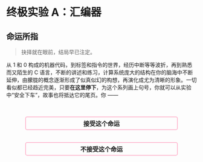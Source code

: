 # 终极实验 A：汇编器

## 命运所指

> 抉择就在眼前，结局早已注定。

从 1 和 0 构成的机器代码，到标签和指令的世界，经历中断等等波折，再到熟悉而又陌生的 C 语言，不断的讲述和练习，计算系统庞大的结构在你的脑海中不断延伸，由朦胧的概念逐渐形成了似真似幻的构想，再演化成尤为清晰的形象。一切看似都已经趋近完美，只要**在这里停下**，为这个系列画上句号，你就可以从实验中“安全下车”，故事也将抵达它的尾页。你 ——

<style>
    .btn {
        background-color: rgba(255, 180, 220, 0);
        width: 80%; 
        border: 2px solid; 
        border-color: rgb(255, 154, 187, 0.7); 
        border-radius: 5px;
        color: inherit; 
        text-align: center;
        padding-top: 0.25rem;
        padding-bottom: 0.25rem;
        font-weight: bold;
        font-size: 1rem;
        transition: 200ms;
        cursor: pointer;
    }

    .btn:hover {
        border-color: #fff0b3;
        box-shadow: 0px 0px 10px #fff0b3;
    }
</style>

<script>


function acceptThat() {
    document.querySelectorAll("button.btn").forEach(e=>e.parentNode.remove());
    document.getElementById("t-accept").style.display = "initial";
    sessionStorage.setItem("op.final", "accept")
}

function rejectThat() {
    document.querySelectorAll("button.btn").forEach(e=>e.parentNode.remove());
    document.getElementById("t-reject").style.display = "initial";
    sessionStorage.setItem("op.final", "reject")
}

window.acceptThat = acceptThat
window.rejectThat = rejectThat
window.finalOp = sessionStorage.getItem("op.final")

if(window.finalOp == "accept") acceptThat()
if(window.finalOp == "reject") rejectThat()
</script>

<div style="display: flex; justify-content: center; width: 100%; margin-top: 3rem;">
<button class="btn" onclick="acceptThat()">
接受这个命运
</button>
</div>

<div style="display: flex; justify-content: center; width: 100%; margin-top: 2rem; margin-bottom: 3rem;">
<button class="btn" onclick="rejectThat()">
不接受这个命运
</button>
</div>

<script>

</script>

<div style="display: none;" id="t-accept">

**接受这个命运。**

> 岁久人无千日好，春深花有几时红？

尾页已至，作家放下手中的笔，将结尾留给读者自作想象。在这里结束，倒也不失为一桩美谈。翻过封底，故事看似已然圆满，今后的事，你我都已知晓。

[退出至首页](/Labs/README)

</div>

<div style="display: none;" id="t-reject">

**不接受这个命运。**

> 莫嫌举世无知己，未有庸人不忌才。

描绘的画笔不曾停歇，构想的修辞流淌不竭，作家正将故事引上另一条路。有人欣喜，期待着尾页上的新章节；有人畏惧，担忧这临门一脚的变数。今后的事，我们尚不可知。

## 背景

每一行代码都诉说着你的构想，那些构想组成了新的篇章。只要按下“汇编”按钮，就能将构想即刻变成现实。但为什么呢？你将视线投向汇编代码的身后，名为**汇编器**的程序 —— LC3XT Loli，正在尽职尽责地将每一条指令翻译成机器能够理解的语言。在过去如此，在那个“到此为止”的分支也是如此。可是，你打破了既有的计划，开辟了一条新路线。在这个故事里，Loli 并不存在。为了编织这段新的故事，你必须**亲自讲述**，亲自将你的构想描绘为现实。

## 任务目标

设计、创建、测试并部署一个 LC-3 汇编器。

- 对于每一段语法合规的汇编代码，你的汇编器需要正确生成汇编代码。

- 对于存在错误的程序，不做任何要求。汇编器可以报告错误，也可以在缺少数据的情况下尝试完成汇编。

## 规范的 LC-3 语法

在本实验中，所使用的 LC-3 语法为规范语法，满足以下条件：

- 每行只能包含以下四种内容之一：
  
  - 空白符（空格、制表符、换行符等）
  
  - 单一的标签
  
  - 不带标签的指令
  
  - 带有一个标签的指令

- 指令不会分拆到多行中。

- 操作码和操作数的大小写**可能不定**。

- 操作数之间均以逗号 `,` 分隔，**可能不含空格**。

- `.BLKW` 将不会使用带有前缀的立即数。

- 标签可以包含**连续的任意多个非空白字符**。

- 分号可能出现在字符串内，此时**不将其视为注释**。

除语法的规范外，汇编程序也保证所使用到的资源符合 LC-3 机器的限制，包括寄存器编号和立即数范围。

## 快速开始

实现一个具备诊断功能的、宽容的汇编器是很困难的，即便是只解析规范的程序，要编写相应的程序也是不容易的。你可以选择从头开始，自行设计和构建程序，但这有些麻烦，特别是如果你还不知道如何进行软件工程中的常见操作，如单元测试等。幸运的是，你并不需要具备相关的知识（至少不是必须现在）就能完成这个项目，只需要使用我们提供的**快速开始模板（Quick Start Boilerplate）**。

?> 虽然模板常被称为**框架（Framework）**，但二者有本质上的区别。框架通常是作为单独的软件包发行的，你可以在自己的项目中使用框架来构建程序。相对应的，模板已经提供了部分代码，而你只需要进行一些补全工作。

我们针对一些语言，提供以下的模板，它们各使用不同的技术栈，优缺点也不尽相同，你可以从中任选一个来完成这个项目：

- Kotlin（代码最简单）
  
  这个基于 Kotlin 和 JVM 的模板能让你以最舒适的方式完成这个汇编器，并享受到业界领先编程语言的性能与便利。

- TypeScript 和 JavaScript（收获最大）
  
  这个基于 Node.js 的模板是经由 Loli 的源代码裁剪而来的，以便于你了解 JavaScript 这样一门适用于各个领域的语言。

- Python（最容易配置）
  
  这个基于 Python 的模板精简而灵活，并且不需要太多的配置就能开始使用。

- C 和 C++（最经典）
  
  这个基于 C++ 的模板保留了该实验传统的风格，旨在向有挑战精神的读者展示经典的程序设计艺术。

?> 如果你不确定要使用哪个模板，推荐你使用 Kotlin，Kotlin 模板所需的代码量最少，调试起来最容易，并且我们已经为这门语言准备了配套的教学（请参见左侧的导航栏）。

这些模板的结构大致相似，但在细节上却又有差距，在选用你的模板后，请先阅读它的文档。

## 构造汇编器的方法

### 概览

在学习 C 语言的时候你已经知道，源代码不能为机器所直接执行，它必须经过一系列操作“转换”为机器代码，装载到内存中才能运行。对于一般的高级编程语言，生成机器代码（很大程度上是目标文件）的操作称为**编译（Compile）**，而对于 LC-3，相应的程序也就称为**汇编（Assemble）**。虽然称呼不同，但二者所作的工作是类似的。

在 LC-3 汇编语言转换到机器代码的过程中，有以下几个主要步骤：

- **词法分析（Tokenizing）**：将代码的基本单元进行识别和转换，例如将 `R0` 识别为“寄存器”，`x3100` 识别为“立即数”，`AND` 识别为“操作码”等。源代码由此被转换为一列**符号（Token）**。注释的删除和字符串的识别在这一步完成。

- **语法分析（Parsing）**：按照语法规则组合符号，形成基本的表达式或语句。在 LC-3 中，通常是先读取操作码，然后根据操作码读取指定个数的操作数。例如，语法分析器读取到 `NOT`，它知道 `NOT` 需要 2 个操作数，于是在符号列表中继续向后搜寻，读取两个符号（例如 `R1`、`R2`），并将它们与 `NOT` 合并在一起，组成一条指令。标签的标识在这一步完成。

- **链接（Linking）**：根据由 `.ORIG` 指定的程序开始地址，计算每条指令在内存中的位置，并由此计算出每个标签对应的地址。

- **代码生成（Generating）**：依据标签地址表和组合好的指令，根据编码规则，生成最终的机器代码。

除了这些主要步骤之外，还有一些额外的辅助过程，例如读写文件等。我们将在下面的部分逐一介绍。

### 旅行的开始

汇编过程由**读入源代码**开始。源代码的读入有很多方式：文件、控制台键入、从 UI 控件读取等。我们为大多数代码框架都编写了**图形化界面**，也就是说，在做完后，你的程序会显示一个窗口，你可以在其中键入汇编代码，而汇编的结果会同时显示。不过，不管使用哪种方式读入源代码，最终你会得到一个**字符串**，这就是一切的开始。

```kotlin
val s: String = "..."
```

（在下文中，需要以代码辅助说明的地方，均采用 Kotlin 为例）

### 辨字与组词

要解析源代码，我们需要从字符串的开始，逐个读入字符，并**确定它属于哪种符号**（寄存器？立即数？标签？）。然而，尝试直接将读入的字符转换到最终的符号是很困难的，举个例子来说明：

- 读取到字符 `R`，看上去有点像寄存器，是这样吗？也许**不一定**。它也许是 `RET` 的一部分，或者是名为 `RESET` 的标签的一部分，必须继续向下读取。

- 假设下一个字符是 `0`，这下看上去应该是寄存器了？不，还是**不一定**。也许它只是名为 `R0_CLEAR` 的标签的一部分？还需要继续向下读取。

- 假设下一个字符是 `_`，这下终于可以确定它必定是标签了，你可以继续向后读取，直到读到一个空白符，这样已经读取的部分就构成一个标签。

这就是 LC-3 语法的问题 —— 仅通过读取下一个字符，无法判断当前符号的类型，在这种情况下，要处理识别这些符号的逻辑是相当困难的。

---

我们可以将 LC-3 语法先做一些概括，将符号区分为以下几种基本形式：

- **词语（Word）**：可能作为标签或者标签的一部分的符号，包括寄存器、立即数、标签、操作码和数字（由 `.BLKW` 使用）。

- **空白符（Whitespace）**：用于分隔词语的空格、制表符、逗号等。

- **注释（Comment）**：以分号 `;` 开始，持续到当前行结束。

- **字符串（String）**：以双引号 `"` 包裹，并可能含有转义字符如 `\"`、`\n` 等。

做了这样的区分后，判断下一个字符属于哪个符号就是非常简单的：

- 空格、制表符、换行符、逗号等：属于**空白符**。

- 分号 `;`：属于**注释**。
  
  ?> 分号 `;` 虽然可以出现在字符串当中，但它不能作为字符串的第一个字符，只需要在读取字符串的时候一直向后移进，直到遇到另一个双引号，就可以正确处理字符串中的分号。

- 双引号 `"`：属于**字符串**。

- 其它符号：属于**词语**。

依据这样的特征，我们可以每次读取一个符号，并且将它划分为上述的四种类型之一。

---

对于空白符、双引号和注释，它们的含义我们已经明确。而对于词语，我们可以通过**正则表达式**来识别其所对应的含义。正则表达式是用于描述一类具有相同特征字符串的代码，尽管掌握了很有用，但如果你没有掌握正则表达式，也不必急着现在去学习，我们已经写好了相应的正则表达式：

- 寄存器：`R[0-7]`。即以字母 `R` 开头，同时后跟一个 `0` 至 `7` 的数字。

- 立即数：`x[+-]?[0-9A-F]+|#[+-]?[0-9]+`。即以 `x` 开头，后跟一个可选的正负号，再跟上多个十六进制数位；或以 `#` 开头，后跟正负号，再跟上多个十进制数位。

- 数字：仅由 `0` 至 `9` 构成的序列。

- 操作码：字符串与某个操作码完全相同。

- 标签：如果以上情况均不满足，那么该词语是一个标签。

---

做了这些识别之后，我们就成功将汇编源代码切分成多个符号，并且为每一个标注了它们的类型。采用上述这种方法构成的词法分析器，它的行为是**宽容的**。也就是说，它总是尽可能尝试理解源代码，而非提出错误。例如，我们并未区分分隔操作数用的逗号 `,` 以及分隔操作码和指令的空格，使得形如 `AND R0 R0 x0` 这样的指令同样可以通过汇编。这样的词法分析器能够允许源代码中一定的错误，但这并不完全是一件好事，更宽容的解析器能够让使用者构建程序时不必拘泥于语法细节，却有可能由于宽容性而“曲解”程序含义，以至于忽视了更为严重的错误。

原则上，分析器（不论是词法分析器还是下方要提到的语法分析器）应当严格地遵循规范，不允许有错误的程序通过检查，也不对正确的程序提出任何错误。然而，由于 LC-3 无论是词法上还是语法上都缺乏明确的规范，这一点很难做到。即便是对于词法语法规范都相当明确的语言，要实现一个完全严格的分析器也是非常困难的。为了了解这是何等的困难，读者可以自行尝试将实验中的分析器修改为严格的版本，并使用一些有微小错误的程序来进行检验。

### 构句与修饰

将源代码拆分为符号后，我们就能更进一步将符号组成**原指令（Raw Instruction）**，并进一步构成**指令（Instruction）**，这就是所谓的**语法分析**。原指令仅从形式上分析语法，它只负责为操作码匹配对应个数和类型的操作数，而不对这些操作数进行任何解析。当原指令构建完成后，将它们翻译到具体的指令就相当简单了。

一些汇编器采取**基于形式的分析**，即不管操作码究竟是什么，将其后所跟随的所有以逗号分隔的操作数全部归给当前的指令。这种方法在处理可能有多余或缺少操作数的源程序时很有用，但如果操作数存在类型错误，则可能必须到生成代码的时候才能发现。

我们的汇编器将采取**基于类型的分析**，例如我们已经事先知道 `LDI` 需要两个操作数，一个是寄存器，一个是标签；当读到 `LDI` 操作码时，我们只需要根据这个类型定义，从剩下的输入中读取一个寄存器符号，再读取一个标签符号，就完成了这条原指令的构建。使用这种方法，任何多余的、缺漏的或者错误的操作数都会第一时间被检出。而代价是，分析器在发现第一个错误后就会停止，以至于要排除程序中所有的错误，可能需要重复汇编很多次。

为了对每个操作码定义其参数类型，我们使用一种**类型字符串**来标识各种类型的符号，例如，`LDI` 指令的类型字符串是 `RL`，其中 `R` 表示寄存器，而 `L` 表示标签。在分析时，只需要根据字符串的长度，读取相同数目的符号，并判断各个符号是否与指定的类型匹配。

每当读取完一条指令后，我们继续向下读取，因为指令前可能含有标签，所以分析器一直移进，直至遇到一个操作码，此时已经读取的标签就构成该指令前方所标注的标签。这种方法可以处理多行的标签，亦可以处理一行内的多个标签，是 LC3XT 所使用的解析方法。

尽管不同的语言采用不同的方法建立操作码与类型的映射，但我们使用的类型字符串是相同的：

- `R`：寄存器

- `I`：立即数

- `L`：标签

- `A`：寄存器或立即数

- `N`：数字

- `S`：字符串

其中 `A` 的存在是为了支持 `AND` 这类既接受寄存器又接受立即数的指令，如果不增加这一类型，则必须修改分析器，代码会变得更复杂。

---

当构造完原指令后，我们要将其转换到每一种具体的指令，这么做是为了将诸如寄存器编号解析这类工作提前到语法分析中完成，而不要等到链接或者代码生成时再去做复杂的转换。取决于使用的语言，这一步的实现可能不尽相同。例如，在 Kotlin 这类静态语言中，我们为每种指令建立了一个类来描述其操作码和操作数，而在 Python 这类动态语言中，我们没有建立类，而是简单在原指令的基础上进行修饰，为其增加一些额外的属性。

### 寻找地址

下一步要完成的重要工作是**链接**，即找出每个标签所对应的地址。由于我们已经构造完了指令，这一步可以如下完成：

- 读到 `.ORIG` 时，将当前地址记为其后所指定的地址。

- 读到一般的指令或者 `.FILL` 时，将地址增加 `1`。

- 读到 `.BLKW` 或 `.STRINGZ` 时，将地址相应增加指定的数目。

- 读到 `.END` 时，清空当前地址。

在任何时刻，如果读到标签，就将标签加入**符号表**，以备稍后查询。

---

</div>

